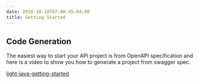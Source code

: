 ```yaml
---
date: 2016-10-18T07:00:45-04:00
title: Getting Started
---
```


## Code Generation

The easiest way to start your API project is from OpenAPI specification and here is a video to
show you how to generate a project from swagger spec.

[light-java-getting-started](https://youtu.be/xSJhF1LcE0Q)

